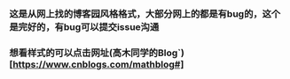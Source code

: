 ### 这是从网上找的博客园风格格式，大部分网上的都是有bug的，这个是完好的，有bug可以提交issue沟通

### 想看样式的可以点击网址(高木同学的Blog`)[https://www.cnblogs.com/mathblog#]
